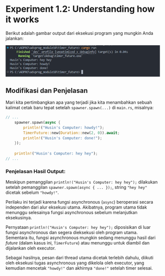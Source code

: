 # Experiment 1.2: Understanding how it works

Berikut adalah gambar output dari eksekusi program yang mungkin Anda jalankan:

![Hasil Eksekusi Awal](images/Cursor_EW2eeNbsgO.png)

## Modifikasi dan Penjelasan

Mari kita pertimbangkan apa yang terjadi jika kita menambahkan sebuah kalimat cetak baru tepat setelah `spawner.spawn(...)` di `main.rs`, misalnya:

```rust
// ...
    spawner.spawn(async {
        println!("Husin's Computer: howdy!");
        TimerFuture::new(Duration::new(2, 0)).await;
        println!("Husin's Computer: done!");
    });

    println!("Husin's Computer: hey hey");
// ...
```

### Penjelasan Hasil Output:

Meskipun pemanggilan `println!("Husin's Computer: hey hey");` dilakukan setelah pemanggilan `spawner.spawn(async { ... });`, string `"hey hey"` dicetak sebelum `"howdy!"`.

Perilaku ini terjadi karena fungsi asynchronous (`async`) beroperasi secara independen dari alur eksekusi utama. Akibatnya, program utama tidak menunggu selesainya fungsi asynchronous sebelum melanjutkan eksekusinya.

Pernyataan `println!("Husin's Computer: hey hey");` diposisikan di luar fungsi asynchronous dan segera dieksekusi oleh program utama. Sementara itu, fungsi asynchronous mungkin sedang menunggu hasil dari *future* (dalam kasus ini, `TimerFuture`) atau menunggu untuk diambil dan dijalankan oleh executor.

Sebagai hasilnya, pesan dari thread utama dicetak terlebih dahulu, diikuti oleh eksekusi tugas asynchronous yang dikelola oleh executor, yang kemudian mencetak `"howdy!"` dan akhirnya `"done!"` setelah timer selesai. 